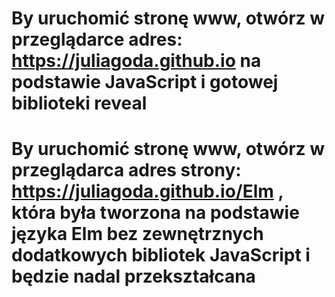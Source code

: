 
# By uruchomić stronę www, otwórz w przeglądarce adres: https://juliagoda.github.io na podstawie JavaScript i gotowej biblioteki reveal  
# By uruchomić stronę www, otwórz w przeglądarca adres strony: https://juliagoda.github.io/Elm , która była tworzona na podstawie języka Elm bez zewnętrznych dodatkowych bibliotek JavaScript i będzie nadal przekształcana

